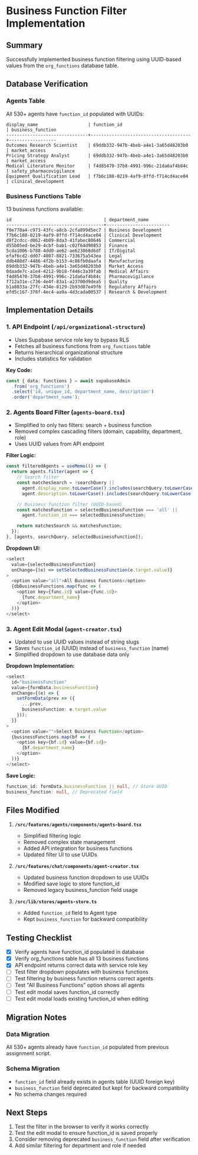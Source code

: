 # Business Function Filter Implementation

## Summary
Successfully implemented business function filtering using UUID-based values from the `org_functions` database table.

## Database Verification

### Agents Table
All 530+ agents have `function_id` populated with UUIDs:
```
display_name                   | function_id                          | business_function
-------------------------------+--------------------------------------+------------------
Outcomes Research Scientist    | 69ddb332-947b-4beb-a4e1-3a65d48203b0 | market_access
Pricing Strategy Analyst       | 69ddb332-947b-4beb-a4e1-3a65d48203b0 | market_access
Medical Literature Monitor     | f4d85470-37b8-4991-996c-21da6af4b84c | safety_pharmacovigilance
Equipment Qualification Lead   | f7b6c188-0219-4af9-8ffd-f714cd4ace04 | clinical_development
```

### Business Functions Table
13 business functions available:
```
id                                   | department_name
-------------------------------------+------------------------
f0e778a4-c973-43fc-a8cb-2cfa899d5ec7 | Business Development
f7b6c188-0219-4af9-8ffd-f714cd4ace04 | Clinical Development
d8f2cdcc-d062-4b09-8da3-41fabec80646 | Commercial
d55b05ed-be29-4cbf-bab1-c02f64d90853 | Finance
5cda1006-b788-4dd0-ae62-ae623868d6df | IT/Digital
efaf6cd2-dd07-4807-8821-733675a543ea | Legal
ddb488d7-4486-4f2b-b153-4c86fb0daafa | Manufacturing
69ddb332-947b-4beb-a4e1-3a65d48203b0 | Market Access
0daade7c-a1e4-4212-9b18-f446c3a39fab | Medical Affairs
f4d85470-37b8-4991-996c-21da6af4b84c | Pharmacovigilance
f712a31e-c736-4e4f-83a1-a23700d9dea5 | Quality
b1a8033a-27fc-434e-8129-2b93d07e49f6 | Regulatory Affairs
efd5c167-378f-4ec4-aa9a-4d3cada00537 | Research & Development
```

## Implementation Details

### 1. API Endpoint (`/api/organizational-structure`)
- Uses Supabase service role key to bypass RLS
- Fetches all business functions from `org_functions` table
- Returns hierarchical organizational structure
- Includes statistics for validation

**Key Code:**
```typescript
const { data: functions } = await supabaseAdmin
  .from('org_functions')
  .select('id, unique_id, department_name, description')
  .order('department_name');
```

### 2. Agents Board Filter (`agents-board.tsx`)
- Simplified to only two filters: search + business function
- Removed complex cascading filters (domain, capability, department, role)
- Uses UUID values from API endpoint

**Filter Logic:**
```typescript
const filteredAgents = useMemo(() => {
  return agents.filter(agent => {
    // Search filter
    const matchesSearch = !searchQuery ||
      agent.display_name.toLowerCase().includes(searchQuery.toLowerCase()) ||
      agent.description.toLowerCase().includes(searchQuery.toLowerCase());

    // Business function filter (UUID-based)
    const matchesFunction = selectedBusinessFunction === 'all' ||
      agent.function_id === selectedBusinessFunction;

    return matchesSearch && matchesFunction;
  });
}, [agents, searchQuery, selectedBusinessFunction]);
```

**Dropdown UI:**
```typescript
<select
  value={selectedBusinessFunction}
  onChange={(e) => setSelectedBusinessFunction(e.target.value)}
>
  <option value="all">All Business Functions</option>
  {dbBusinessFunctions.map(func => (
    <option key={func.id} value={func.id}>
      {func.department_name}
    </option>
  ))}
</select>
```

### 3. Agent Edit Modal (`agent-creator.tsx`)
- Updated to use UUID values instead of string slugs
- Saves `function_id` (UUID) instead of `business_function` (name)
- Simplified dropdown to use database data only

**Dropdown Implementation:**
```typescript
<select
  id="businessFunction"
  value={formData.businessFunction}
  onChange={(e) => {
    setFormData(prev => ({
      ...prev,
      businessFunction: e.target.value
    }));
  }}
>
  <option value="">Select Business Function</option>
  {businessFunctions.map(bf => (
    <option key={bf.id} value={bf.id}>
      {bf.department_name}
    </option>
  ))}
</select>
```

**Save Logic:**
```typescript
function_id: formData.businessFunction || null, // Store UUID
business_function: null, // Deprecated field
```

## Files Modified

1. **`/src/features/agents/components/agents-board.tsx`**
   - Simplified filtering logic
   - Removed complex state management
   - Added API integration for business functions
   - Updated filter UI to use UUIDs

2. **`/src/features/chat/components/agent-creator.tsx`**
   - Updated business function dropdown to use UUIDs
   - Modified save logic to store function_id
   - Removed legacy business_function field usage

3. **`/src/lib/stores/agents-store.ts`**
   - Added `function_id` field to Agent type
   - Kept `business_function` for backward compatibility

## Testing Checklist

- [x] Verify agents have function_id populated in database
- [x] Verify org_functions table has all 13 business functions
- [x] API endpoint returns correct data with service role key
- [ ] Test filter dropdown populates with business functions
- [ ] Test filtering by business function returns correct agents
- [ ] Test "All Business Functions" option shows all agents
- [ ] Test edit modal saves function_id correctly
- [ ] Test edit modal loads existing function_id when editing

## Migration Notes

### Data Migration
All 530+ agents already have `function_id` populated from previous assignment script.

### Schema Migration
- `function_id` field already exists in agents table (UUID foreign key)
- `business_function` field deprecated but kept for backward compatibility
- No schema changes required

## Next Steps

1. Test the filter in the browser to verify it works correctly
2. Test the edit modal to ensure function_id is saved properly
3. Consider removing deprecated `business_function` field after verification
4. Add similar filtering for department and role if needed
